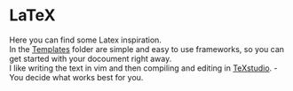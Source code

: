 
LaTeX
=====

Here you can find some Latex inspiration.  
In the [Templates](Templates) folder are simple and easy to use frameworks, so you can get started with your docoument right away.  
I like writing the text in vim and then compiling and editing in [TeXstudio](http://texstudio.sourceforge.net/). - You decide what works best for you.  
